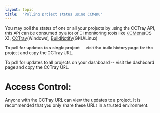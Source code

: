 ```yaml
---
layout: topic
title:  "Polling project status using CCMenu"
---
```


You may poll the status of one or all your projects by using the CCTray API, this API can be consumed by a lot of CI monitoring tools like [CCMenu](http://ccmenu.sourceforge.net)(OS X), [CCTray](http://ccnet.sourceforge.net/CCNET/CCTray.html)(Windows), [BuildNotify](https://bitbucket.org/Anay/buildnotify/wiki/Home)(GNU/Linux)


To poll for updates to a single project -- visit the build history page for the project and copy the CCTray URL.

To poll for updates to all projects on your dashboard -- visit the dashboard page and copy the CCTray URL.


# Access Control:

Anyone with the CCTray URL can view the updates to a project. It is recommended that you only share these URLs in a trusted environment.

